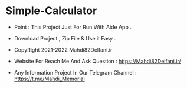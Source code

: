 # Simple-Calculator

- Point : This Project Just For Run With Aide App .

- Download Project , Zip File & Use it Easy .

- CopyRight 2021-2022 Mahdi82Delfani.ir

- Website For Reach Me And Ask Question : https://Mahdi82Delfani.ir/

- Any Information Project In Our Telegram Channel : https://t.me/Mahdi_Memorial
